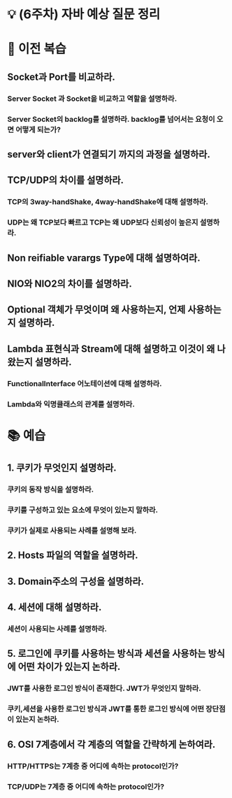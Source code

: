 # 💡 (6주차) 자바 예상 질문 정리

# 📜 이전 복습


## Socket과 Port를 비교하라.

### Server Socket 과 Socket을 비교하고 역할을 설명하라.

### Server Socket의 backlog를 설명하라. backlog를 넘어서는 요청이 오면 어떻게 되는가?

## server와 client가 연결되기 까지의 과정을 설명하라.

## TCP/UDP의 차이를 설명하라.

### TCP의 3way-handShake, 4way-handShake에 대해 설명하라.

### UDP는 왜 TCP보다 빠르고 TCP는 왜 UDP보다 신뢰성이 높은지 설명하라.

## Non reifiable varargs Type에 대해 설명하여라.

## NIO와 NIO2의 차이를 설명하라.

## Optional 객체가 무엇이며 왜 사용하는지, 언제 사용하는지 설명하라.

## Lambda 표현식과 Stream에 대해 설명하고 이것이 왜 나왔는지 설명하라.

### FunctionalInterface 어노테이션에 대해 설명하라.

### Lambda와 익명클래스의 관계를 설명하라.


# 📚 예습

## 1. 쿠키가 무엇인지 설명하라.

### 쿠키의 동작 방식을 설명하라.

### 쿠키를 구성하고 있는 요소에 무엇이 있는지 말하라.

### 쿠키가 실제로 사용되는 사례를 설명해 보라.

## 2. Hosts 파일의 역할을 설명하라.

## 3. Domain주소의 구성을 설명하라.

## 4. 세션에 대해 설명하라.

### 세션이 사용되는 사례를 설명하라.

## 5. 로그인에 쿠키를 사용하는 방식과 세션을 사용하는 방식에 어떤 차이가 있는지 논하라.

### JWT를 사용한 로그인 방식이 존재한다. JWT가 무엇인지 말하라.

### 쿠키,세션을 사용한 로그인 방식과 JWT를 통한 로그인 방식에 어떤 장단점이 있는지 논하라.

## 6. OSI 7계층에서 각 계층의 역할을 간략하게 논하여라.

### HTTP/HTTPS는 7계층 중 어디에 속하는 protocol인가?

### TCP/UDP는 7계층 중 어디에 속하는 protocol인가?


